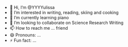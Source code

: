 - 👋 Hi, I’m @YYYYulissa
- 👀 I’m interested in writing, reading, skiing and cooking
- 🌱 I’m currently learning piano
- 💞️ I’m looking to collaborate on Science Research Writing
- 📫 How to reach me ... friend
- 😄 Pronouns: ...
- ⚡ Fun fact: ...

<!---
YYYYulissa/YYYYulissa is a ✨ special ✨ repository because its `README.md` (this file) appears on your GitHub profile.
You can click the Preview link to take a look at your changes.
--->

